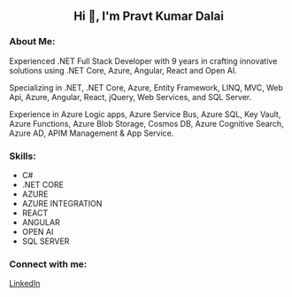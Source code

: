 <h2 align="center">Hi 👋, I'm Pravt Kumar Dalai</h2>

<h3 align="left">About Me:</h3>
Experienced .NET Full Stack Developer with 9 years in crafting innovative solutions using .NET Core, Azure, Angular, React and Open AI.

Specializing in .NET, .NET Core, Azure, Entity Framework, LINQ, MVC, Web Api, Azure, Angular, React, jQuery, Web Services, and SQL Server.

Experience in Azure Logic apps, Azure Service Bus, Azure SQL, Key Vault, Azure Functions, Azure Blob Storage, Cosmos DB, Azure Cognitive Search, Azure AD, APIM Management & App Service.

<h3 align="left">Skills:</h3>
<ul>
  <li>C#</li>
   <li>.NET CORE</li>
   <li>AZURE</li>
   <li>AZURE INTEGRATION</li>
   <li>REACT</li>
   <li>ANGULAR</li>
   <li>OPEN AI</li>
   <li>SQL SERVER</li>
</ul>
<h3 align="left">Connect with me:</h3>
<p align="left">
</p>
<a href="https://www.linkedin.com/in/pravatdalai/" target="_blank" >LinkedIn</a>


